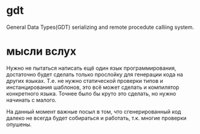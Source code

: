 gdt
===

General Data Types(GDT) serializing and remote procedute calliing system.

мысли вслух
===========

Нужно не пытаться написать ещё один язык программирования, достаточно будет сделать только прослойку для генерации кода на других языках.
Т.е. не нужно статической проверки типов и инстанцирования шаблонов, это всё может сделать и компилятор конкретного языка.
Точнее было бы круто это сделать, но нужно начинать с малого.

На данный момент важные посыл в том, что сгенерированный код далеко не всегда будет собираться и работать, т.к. многие проверки опушены.
